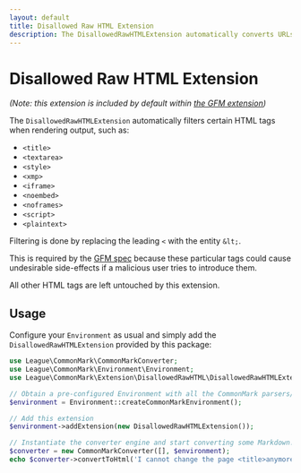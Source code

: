 ```yaml
---
layout: default
title: Disallowed Raw HTML Extension
description: The DisallowedRawHTMLExtension automatically converts URLs in plain text to clickable links
---
```


# Disallowed Raw HTML Extension

_(Note: this extension is included by default within [the GFM extension](/2.0/extensions/github-flavored-markdown/))_

The `DisallowedRawHTMLExtension` automatically filters certain HTML tags when rendering output, such as:

 - `<title>`
 - `<textarea>`
 - `<style>`
 - `<xmp>`
 - `<iframe>`
 - `<noembed>`
 - `<noframes>`
 - `<script>`
 - `<plaintext>`

Filtering is done by replacing the leading `<` with the entity `&lt;`.

This is required by the [GFM spec](https://github.github.com/gfm/#disallowed-raw-html-extension-) because these particular tags could cause undesirable side-effects if a malicious user tries to introduce them.

All other HTML tags are left untouched by this extension.

## Usage

Configure your `Environment` as usual and simply add the `DisallowedRawHTMLExtension` provided by this package:

```php
use League\CommonMark\CommonMarkConverter;
use League\CommonMark\Environment\Environment;
use League\CommonMark\Extension\DisallowedRawHTML\DisallowedRawHTMLExtension;

// Obtain a pre-configured Environment with all the CommonMark parsers/renderers ready-to-go
$environment = Environment::createCommonMarkEnvironment();

// Add this extension
$environment->addExtension(new DisallowedRawHTMLExtension());

// Instantiate the converter engine and start converting some Markdown!
$converter = new CommonMarkConverter([], $environment);
echo $converter->convertToHtml('I cannot change the page <title>anymore</title>');
```
